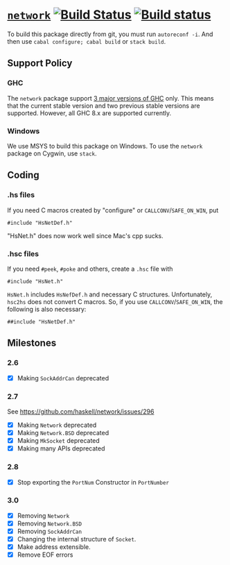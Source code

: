 # [`network`](http://hackage.haskell.org/package/network) [![Build Status](https://travis-ci.org/haskell/network.svg?branch=master)](https://travis-ci.org/haskell/network) [![Build status](https://ci.appveyor.com/api/projects/status/5erq63o4m29bhl57/branch/master?svg=true)](https://ci.appveyor.com/project/eborden/network/branch/master)

To build this package directly from git, you must run `autoreconf -i`.
And then use `cabal configure; cabal build` or `stack build`.

## Support Policy

### GHC

The `network` package support [3 major versions of GHC](https://downloads.haskell.org/~ghc/latest/docs/html/users_guide/intro.html#ghc-version-numbering-policy) only.
This means that the current stable version and two previous stable versions are supported.
However, all GHC 8.x are supported currently.

### Windows

We use MSYS to build this package on Windows.
To use the `network` package on Cygwin, use `stack`.

## Coding

### .hs files

If you need C macros created by "configure" or `CALLCONV`/`SAFE_ON_WIN`, put

```
#include "HsNetDef.h"
```

"HsNet.h" does now work well since Mac's cpp sucks.

### .hsc files

If you need `#peek`, `#poke` and others, create a `.hsc` file with

```
#include "HsNet.h"
```

`HsNet.h` includes `HsNefDef.h` and necessary C structures.
Unfortunately, `hsc2hs` does not convert C macros.
So, if you use `CALLCONV`/`SAFE_ON_WIN`, the following is also necessary:

```
##include "HsNetDef.h"
```

## Milestones

### 2.6

- [x] Making `SockAddrCan` deprecated

### 2.7

See https://github.com/haskell/network/issues/296

- [x] Making `Network` deprecated
- [x] Making `Network.BSD` deprecated
- [x] Making `MkSocket` deprecated
- [x] Making many APIs deprecated

### 2.8

- [x] Stop exporting the `PortNum` Constructor in `PortNumber`

### 3.0

- [x] Removing `Network`
- [x] Removing `Network.BSD`
- [x] Removing `SockAddrCan`
- [x] Changing the internal structure of `Socket`.
- [x] Make address extensible.
- [x] Remove EOF errors
